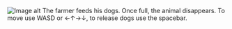 ![Image alt](https://play-static.unity.com/20211223/p/images/9e2618ff-589b-4d65-833d-2e31d4cb9d79_2_1.png) 
The farmer feeds his dogs. Once full, the animal disappears. To move use WASD or ←↑→↓, to release dogs use the spacebar.
